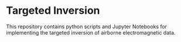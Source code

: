 # Targeted Inversion
This repository contains python scripts and Jupyter Notebooks for implementing the targeted inversion of airborne electromagnetic data. 
